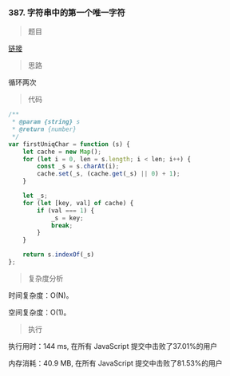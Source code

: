 ### 387. 字符串中的第一个唯一字符

> 题目

[链接](https://leetcode-cn.com/problems/first-unique-character-in-a-string/)

> 思路

循环两次

> 代码

```js
/**
 * @param {string} s
 * @return {number}
 */
var firstUniqChar = function (s) {
    let cache = new Map();
    for (let i = 0, len = s.length; i < len; i++) {
        const _s = s.charAt(i);
        cache.set(_s, (cache.get(_s) || 0) + 1);
    }

    let _s;
    for (let [key, val] of cache) {
        if (val === 1) {
            _s = key;
            break;
        }
    }

    return s.indexOf(_s)
};
```

> 复杂度分析

时间复杂度：O(N)。

空间复杂度：O(1)。

> 执行

执行用时：144 ms, 在所有 JavaScript 提交中击败了37.01%的用户

内存消耗：40.9 MB, 在所有 JavaScript 提交中击败了81.53%的用户
